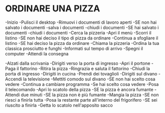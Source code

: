 # ORDINARE UNA PIZZA

<!-- Dopo una lunga giornata passata al pc, ho proprio voglia di concedermi una bella pizza succulenta! Sì, ma quale? Fammi dare un occhio al listino… Va beh, è inutile, tanto alla fine ordino sempre la stessa: una classica prosciutto e funghi. La pizza arriva ancora fumante, chissà se riuscirò a mangiarla tutta!
Di sicuro se ne avanzo una fetta devo ricordarmi di metterla in frigo, non come l’ultima volta! -->

-Inizio
-Pulisci il desktop 
-Rimuovi i documenti di lavoro aperti
-SE non hai salvato i documenti 
    -salva i documenti
    -chiudi i documenti
-SE hai salvato i documenti
    -chiudi i documenti
-Cerca la pizzeria
-Apri il menù
-Scorri il listino
-SE non hai deciso il tipo di pizza da ordinare
    -Continua a sfogliare il listino
-SE hai deciso la pizza da ordinare
    -Chiama la pizzeria
    -Ordina la tua classica prosciutto e funghi
    -Informati sul tempo di arrivo
-Spegni il computer
-Attendi la consegna

<!-- Suono Campanello -->

-Alzati dalla scrivania
-Dirigiti verso la porta di ingresso
-Apri il portone
-Paga il fattorino
-Ritira la pizza
-Ringrazia e saluta il fattorino
-Chiudi la porta di ingresso
-Dirigiti in cucina 
-Prendi dei tovaglioli
-Dirigiti sul divano
-Accendi la televisione
-Mettiti comodo sul divano
-SE non hai scelto cosa vedere
    -Continua a cambiare programma
-Se hai scelto cosa vedere
    -Posa il telecomando
-Apri lo scatolo della pizza
-SE la pizza è ancora fumante
    -Attendi due minuti 
-SE la pizza non è più fumante
    -Mangia la pizza
-SE non riesci a finirla tutta
    -Posa la restante parte all'interno del frigorifero
-SE sei riuscito a finirla
    -Getta lo scatolo nell'apposito sacco


